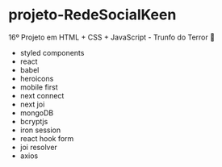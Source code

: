 # projeto-RedeSocialKeen
16º Projeto em HTML + CSS + JavaScript - Trunfo do Terror 👻

- styled components
- react
- babel
- heroicons
- mobile first
- next connect
- next joi
- mongoDB
- bcryptjs
- iron session
- react hook form
- joi resolver
- axios